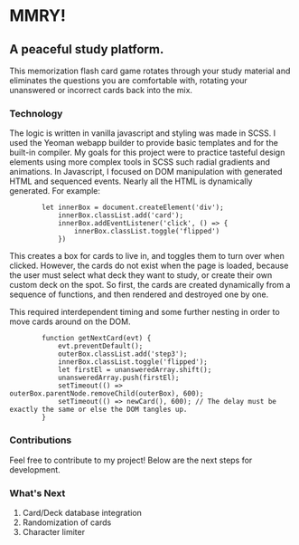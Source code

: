 # MMRY!

## A peaceful study platform.

This memorization flash card game rotates through your study material and eliminates the questions you are comfortable with, rotating your unanswered or incorrect cards back into the mix. 

### Technology

The logic is written in vanilla javascript and styling was made in SCSS. I used the Yeoman webapp builder to provide basic templates and for the built-in compiler. My goals for this project were to practice tasteful design elements using more complex tools in SCSS such radial gradients and animations. In Javascript, I focused on DOM manipulation with generated HTML and sequenced events. Nearly all the HTML is dynamically generated. For example:

```
        let innerBox = document.createElement('div');
            innerBox.classList.add('card');
            innerBox.addEventListener('click', () => {
                innerBox.classList.toggle('flipped')
            })

```
This creates a box for cards to live in, and toggles them to turn over when clicked. However, the cards do not exist when the page is loaded, because the user must select what deck they want to study, or create their own custom deck on the spot. So first, the cards are created dynamically from a sequence of functions, and then rendered and destroyed one by one. 

This required interdependent timing and some further nesting in order to move cards around on the DOM. 

```
        function getNextCard(evt) {
            evt.preventDefault();
            outerBox.classList.add('step3');
            innerBox.classList.toggle('flipped');
            let firstEl = unansweredArray.shift();
            unansweredArray.push(firstEl);
            setTimeout(() => outerBox.parentNode.removeChild(outerBox), 600);
            setTimeout(() => newCard(), 600); // The delay must be exactly the same or else the DOM tangles up.
        }

```

### Contributions

Feel free to contribute to my project! Below are the next steps for development.

### What's Next

  1. Card/Deck database integration
  2. Randomization of cards
  3. Character limiter
